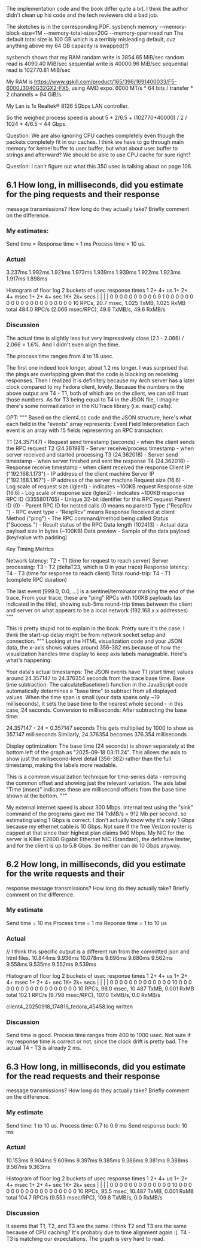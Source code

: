 The implementation code and the book differ quite a bit. I think the author didn't clean up his code and the tech reviewers did a bad job.

The sketches is in the corresponding PDF.
sysbench memory --memory-block-size=1M --memory-total-size=20G --memory-oper=read run
The default total size is 100 GB which is a terribly misleading default, cuz anything above my 64 GB capacity is swapped(?)

sysbench shows that my RAM
randam write is 3854.65 MiB/sec
random read is 4090.40 MiB/sec
sequential write is 40000.96 MiB/sec
sequential read is 102770.81 MiB/sec

My RAM is https://www.gskill.com/product/165/396/1691400033/F5-6000J3040G32GX2-FX5, using AMD expo.
6000 MT/s * 64 bits / transfer * 2 channels = 94 GiB/s.

My Lan is 1x Realtek® 8126 5Gbps LAN controller.

So the weighed process speed is about 5 * 2/6.5 + (102770+40000) / 2 / 1024 * 4/6.5 = 44 Gbps.

Question: We are also ignoring CPU caches completely even though the packets completely fit in our caches. I think we have to go through main memory for kernel buffer to user buffer, but what about user buffer to strings and afterward? We should be able to use CPU cache for sure right?

Question: I can't figure out what this 350 usec is talking about on page 108.

## 6.1 How long, in milliseconds, did you estimate for the ping requests and their response
message transmissions? How long do they actually take? Briefly comment on the
difference.

### My estimates:
Send time = Response time = 1 ms
Process time = 10 us.

### Actual
3.237ms  1.992ms  1.921ms  1.973ms  1.939ms  1.939ms  1.922ms  1.923ms  1.917ms  1.898ms  

Histogram of floor log 2 buckets of usec response times
1 2+ 4+ us            1+ 2+ 4+ msec         1+ 2+ 4+ sec           1K+ 2k+ secs
|                     |                     |                      |
0 0 0 0 0 0 0 0 0 0   9 1 0 0 0 0 0 0 0 0   0 0 0 0 0 0 0 0 0 0   0 0 
10 RPCs,  20.7 msec, 1.025 TxMB, 1.025 RxMB total
484.0 RPC/s (2.066 msec/RPC),  49.6 TxMB/s,  49.6 RxMB/s

### Discussion
The actual time is slightly less but very impressively close (2.1 - 2.066) / 2.066 = 1.6%. And I didn't even align the time.

The process time ranges from 4 to 18 usec.

The first one indeed took longer, about 1.2 ms longer. I was surprised that the pings are overlapping given that the code is blocking on receiving responses. Then I realized it is definitely because my Arch server has a later clock compared to my Fedora client, lovely. Because the numbers in the above output are T4 - T1, both of which are on the client, we can still trust those numbers. As for T3 being equal to T4 in the JSON file, I imagine there's some normailization in the KUTrace library (i.e. max() calls).

GPT:
"""
Based on the client4.cc code and the JSON structure, here's what each field in the "events" array represents:
Event Field Interpretation
Each event is an array with 15 fields representing an RPC transaction:

T1 (24.357147) - Request send timestamp (seconds) - when the client sends the RPC request
T2 (24.361981) - Server receive/process timestamp - when server received and started processing
T3 (24.362018) - Server send timestamp - when server finished and sent the response
T4 (24.362018) - Response receive timestamp - when client received the response
Client IP ("192.168.1.173") - IP address of the client machine
Server IP ("192.168.1.167") - IP address of the server machine
Request size (16.6) - Log scale of request size (lglen1) - indicates ~100KB request
Response size (16.6) - Log scale of response size (lglen2) - indicates ~100KB response
RPC ID (3355801765) - Unique 32-bit identifier for this RPC request
Parent ID (0) - Parent RPC ID for nested calls (0 means no parent)
Type ("RespRcv ") - RPC event type - "RespRcv" means Response Received at client
Method ("ping") - The RPC command/method being called
Status ("Success ") - Result status of the RPC
Data length (102413) - Actual data payload size in bytes (~100KB)
Data preview - Sample of the data payload (key/value with padding)

Key Timing Metrics

Network latency: T2 - T1 (time for request to reach server)
Server processing: T3 - T2 (deltaT23, which is 0 in your trace)
Response latency: T4 - T3 (time for response to reach client)
Total round-trip: T4 - T1 (complete RPC duration)

The last event [999.0, 0.0, ...] is a sentinel/terminator marking the end of the trace.
From your trace, these are "ping" RPCs with 100KB payloads (as indicated in the title), showing sub-5ms round-trip times between the client and server on what appears to be a local network (192.168.x.x addresses).
"""

This is pretty stupid not to explain in the book. Pretty sure it's the case.
I think the start-up delay might be from network socket setup and connection.
"""
Looking at the HTML visualization code and your JSON data, the x-axis shows values around 356-382 ms because of how the visualization handles time display to keep axis labels manageable.
Here's what's happening:

Your data's actual timestamps: The JSON events have T1 (start time) values around 24.357147 to 24.376354 seconds from the trace base time.
Base time subtraction: The calculateBasetime() function in the JavaScript code automatically determines a "base time" to subtract from all displayed values. When the time span is small (your data spans only ~19 milliseconds), it sets the base time to the nearest whole second - in this case, 24 seconds.
Conversion to milliseconds: After subtracting the base time:

24.357147 - 24 = 0.357147 seconds
This gets multiplied by 1000 to show as 357.147 milliseconds
Similarly, 24.376354 becomes 376.354 milliseconds

Display optimization: The base time (24 seconds) is shown separately at the bottom left of the graph as "2025-09-18 03:11:24". This allows the axis to show just the millisecond-level detail (356-382) rather than the full timestamp, making the labels more readable.

This is a common visualization technique for time-series data - removing the common offset and showing just the relevant variation. The axis label "Time (msec)" indicates these are millisecond offsets from the base time shown at the bottom.
"""

My external internet speed is about 300 Mbps. Internal test using the "sink" command of the programs gave me 114 TxMB/s = 912 Mb per second. so estimating using 1 Gbps is correct. I don't actually know why it's only 1 Gbps because my ethernet cable is 10 Gbps. Not sure if the free Verizon router is capped at that since their highest plan claims 940 Mbps. My NIC for the server is Killer E2600 Gigabit Ethernet NIC (Standard), the definitive limiter, and for the client is up to 5.8 Gbps. So neither can do 10 Gbps anyway.

## 6.2 How long, in milliseconds, did you estimate for the write requests and their
response message transmissions? How long do they actually take? Briefly comment on the
difference.

### My estimate
Send time = 10 ms
Process time = 1 ms
Reponse time = 1 to 10 us

### Actual
// I think this specific output is a different run from the committed json and html files.
10.844ms  9.936ms  10.078ms  9.696ms  9.680ms  9.562ms  9.558ms  9.535ms  9.552ms  9.539ms  

Histogram of floor log 2 buckets of usec response times
1 2+ 4+ us            1+ 2+ 4+ msec         1+ 2+ 4+ sec           1K+ 2k+ secs
|                     |                     |                      |
0 0 0 0 0 0 0 0 0 0   0 0 0 10 0 0 0 0 0 0   0 0 0 0 0 0 0 0 0 0   0 0 
10 RPCs,  98.0 msec, 10.487 TxMB, 0.001 RxMB total
102.1 RPC/s (9.798 msec/RPC), 107.0 TxMB/s,   0.0 RxMB/s

client4_20250918_174816_fedora_45458.log written

### Discussion
Send time is good.
Process time ranges from 400 to 1000 usec.
Not sure if my response time is correct or not, since the clock drift is pretty bad. The actual T4 - T3 is already 2 ms.

## 6.3 How long, in milliseconds, did you estimate for the read requests and their response
message transmissions? How long do they actually take? Briefly comment on the
difference.

### My estimate
Send time: 1 to 10 us.
Process time: 0.7 to 0.9 ms
Send response back: 10 ms

### Actual
10.153ms  9.904ms  9.609ms  9.397ms  9.385ms  9.386ms  9.381ms  9.388ms  9.567ms  9.363ms  

Histogram of floor log 2 buckets of usec response times
1 2+ 4+ us            1+ 2+ 4+ msec         1+ 2+ 4+ sec           1K+ 2k+ secs
|                     |                     |                      |
0 0 0 0 0 0 0 0 0 0   0 0 0 10 0 0 0 0 0 0   0 0 0 0 0 0 0 0 0 0   0 0 
10 RPCs,  95.5 msec, 10.487 TxMB, 0.001 RxMB total
104.7 RPC/s (9.553 msec/RPC), 109.8 TxMB/s,   0.0 RxMB/s

### Discussion
It seems that T1, T2, and T3 are the same. 
I think T2 and T3 are the same because of CPU caching?
It's probably due to time alignment again :(.
T4 - T3 is matching our expectations.
The graph is very hard to read.